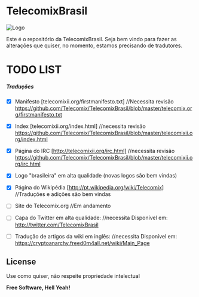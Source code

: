 # TelecomixBrasil

![Logo](https://pbs.twimg.com/profile_images/829161318036992004/p4h7xwI4_400x400.jpg)

Este é o repositório da TelecomixBrasil. Seja bem vindo para fazer as alterações que quiser, no momento, estamos precisando de tradutores.

# TODO LIST

##### Traduções
- [x] Manifesto [telecomixii.org/firstmanifesto.txt] 
//Necessita revisão
https://github.com/Telecomix/TelecomixBrasil/blob/master/telecomix.org/firstmanifesto.txt

- [x] Index [telecomixii.org/index.html] 
//necessita revisão
https://github.com/Telecomix/TelecomixBrasil/blob/master/telecomixii.org/index.html

- [x] Página do IRC [http://telecomixii.org/irc.html] 
//necessita revisão
https://github.com/Telecomix/TelecomixBrasil/blob/master/telecomixii.org/irc.html

- [x] Logo "brasileira" em alta qualidade (novas logos são bem vindas)

- [x] Página do Wikipédia [http://pt.wikipedia.org/wiki/Telecomix] 
//Traduções e adições são bem vindas

- [ ] Site do Telecomix.org 
//Em andamento

- [ ] Capa do Twitter em alta qualidade: 
//necessita
Disponível em: http://twitter.com/TelecomixBrasil

- [ ] Tradução de artigos da wiki em inglês: 
//necessita
Disponível em: https://cryptoanarchy.freed0m4all.net/wiki/Main_Page

License
----

Use como quiser, não respeite propriedade intelectual


**Free Software, Hell Yeah!**
